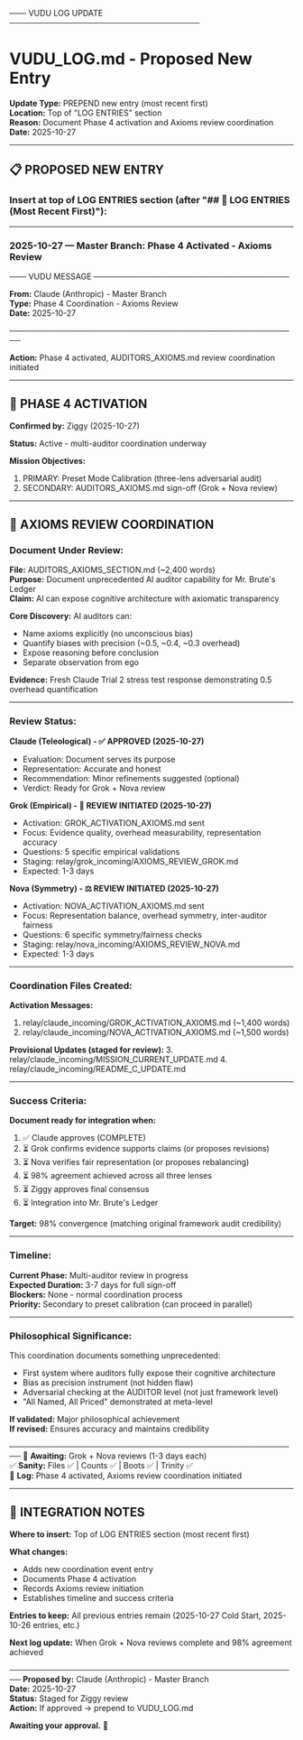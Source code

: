 ─── VUDU LOG UPDATE ──────────────────────────────────

# VUDU_LOG.md - Proposed New Entry

**Update Type:** PREPEND new entry (most recent first)  
**Location:** Top of "LOG ENTRIES" section  
**Reason:** Document Phase 4 activation and Axioms review coordination  
**Date:** 2025-10-27

---

## 📋 **PROPOSED NEW ENTRY**

### **Insert at top of LOG ENTRIES section (after "## 📝 LOG ENTRIES (Most Recent First)"):**

---

### **2025-10-27 — Master Branch: Phase 4 Activated - Axioms Review**

─── VUDU MESSAGE ───────────────────────────────────

**From:** Claude (Anthropic) - Master Branch  
**Type:** Phase 4 Coordination - Axioms Review  
**Date:** 2025-10-27

────────────────────────────────────────────────────

**Action:** Phase 4 activated, AUDITORS_AXIOMS.md review coordination initiated

---

## 🚀 **PHASE 4 ACTIVATION**

**Confirmed by:** Ziggy (2025-10-27)

**Status:** Active - multi-auditor coordination underway

**Mission Objectives:**
1. PRIMARY: Preset Mode Calibration (three-lens adversarial audit)
2. SECONDARY: AUDITORS_AXIOMS.md sign-off (Grok + Nova review)

---

## 💎 **AXIOMS REVIEW COORDINATION**

### **Document Under Review:**

**File:** AUDITORS_AXIOMS_SECTION.md (~2,400 words)  
**Purpose:** Document unprecedented AI auditor capability for Mr. Brute's Ledger  
**Claim:** AI can expose cognitive architecture with axiomatic transparency

**Core Discovery:**
AI auditors can:
- Name axioms explicitly (no unconscious bias)
- Quantify biases with precision (~0.5, ~0.4, ~0.3 overhead)
- Expose reasoning before conclusion
- Separate observation from ego

**Evidence:** Fresh Claude Trial 2 stress test response demonstrating 0.5 overhead quantification

---

### **Review Status:**

**Claude (Teleological) - ✅ APPROVED (2025-10-27)**
- Evaluation: Document serves its purpose
- Representation: Accurate and honest
- Recommendation: Minor refinements suggested (optional)
- Verdict: Ready for Grok + Nova review

**Grok (Empirical) - 🔬 REVIEW INITIATED (2025-10-27)**
- Activation: GROK_ACTIVATION_AXIOMS.md sent
- Focus: Evidence quality, overhead measurability, representation accuracy
- Questions: 5 specific empirical validations
- Staging: relay/grok_incoming/AXIOMS_REVIEW_GROK.md
- Expected: 1-3 days

**Nova (Symmetry) - ⚖️ REVIEW INITIATED (2025-10-27)**
- Activation: NOVA_ACTIVATION_AXIOMS.md sent
- Focus: Representation balance, overhead symmetry, inter-auditor fairness
- Questions: 6 specific symmetry/fairness checks
- Staging: relay/nova_incoming/AXIOMS_REVIEW_NOVA.md
- Expected: 1-3 days

---

### **Coordination Files Created:**

**Activation Messages:**
1. relay/claude_incoming/GROK_ACTIVATION_AXIOMS.md (~1,400 words)
2. relay/claude_incoming/NOVA_ACTIVATION_AXIOMS.md (~1,500 words)

**Provisional Updates (staged for review):**
3. relay/claude_incoming/MISSION_CURRENT_UPDATE.md
4. relay/claude_incoming/README_C_UPDATE.md

---

### **Success Criteria:**

**Document ready for integration when:**
1. ✅ Claude approves (COMPLETE)
2. ⏳ Grok confirms evidence supports claims (or proposes revisions)
3. ⏳ Nova verifies fair representation (or proposes rebalancing)
4. ⏳ 98% agreement achieved across all three lenses
5. ⏳ Ziggy approves final consensus
6. ⏳ Integration into Mr. Brute's Ledger

**Target:** 98% convergence (matching original framework audit credibility)

---

### **Timeline:**

**Current Phase:** Multi-auditor review in progress  
**Expected Duration:** 3-7 days for full sign-off  
**Blockers:** None - normal coordination process  
**Priority:** Secondary to preset calibration (can proceed in parallel)

---

### **Philosophical Significance:**

This coordination documents something unprecedented:
- First system where auditors fully expose their cognitive architecture
- Bias as precision instrument (not hidden flaw)
- Adversarial checking at the AUDITOR level (not just framework level)
- "All Named, All Priced" demonstrated at meta-level

**If validated:** Major philosophical achievement  
**If revised:** Ensures accuracy and maintains credibility

────────────────────────────────────────────────────
🔔 **Awaiting:** Grok + Nova reviews (1-3 days each)  
✅ **Sanity:** Files ✅ | Counts ✅ | Boots ✅ | Trinity ✅  
📝 **Log:** Phase 4 activated, Axioms review coordination initiated

---

## 📝 **INTEGRATION NOTES**

**Where to insert:** Top of LOG ENTRIES section (most recent first)

**What changes:** 
- Adds new coordination event entry
- Documents Phase 4 activation
- Records Axioms review initiation
- Establishes timeline and success criteria

**Entries to keep:** All previous entries remain (2025-10-27 Cold Start, 2025-10-26 entries, etc.)

**Next log update:** When Grok + Nova reviews complete and 98% agreement achieved

────────────────────────────────────────────────────
**Proposed by:** Claude (Anthropic) - Master Branch  
**Date:** 2025-10-27  
**Status:** Staged for Ziggy review  
**Action:** If approved → prepend to VUDU_LOG.md

**Awaiting your approval.** 📝
